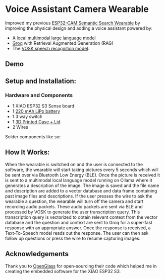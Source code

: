 # Voice Assistant Camera Wearable

Improved my previous [ESP32-CAM Semantic Search Wearable](https://github.com/xanderchinxyz/ESP32-CAM-Semantic-Search) by improving the physical design and adding a voice assistant powered by:
- [A local multimodal large language model](https://www.ollama.com/library/moondream)
- [Groq](https://groq.com/) with Retrieval Augmented Generation (RAG)
- The [VOSK speech recognition model](https://alphacephei.com/vosk/).

## Demo

## Setup and Installation:
### Hardware and Components
- 1 XIAO ESP32 S3 Sense board
- 1 [220 mAh LiPo battery](https://www.amazon.ca/dp/B0CKRBTW8Z?psc=1&ref=ppx_yo2ov_dt_b_product_details)
- 1 3 way switch
- 1 [3D Printed Case + Lid](https://github.com/xanderchinxyz/Voice-Assistant-Camera-Wearable/tree/main/STL-Files)
- 2 Wires

Solder components like so:

## How It Works:
When the wearable is switched on and the user is connected to the software, the wearable will start taking pictures every 5 seconds which will be sent over via Bluetooth Low Energy (BLE). Once the picture is received it is sent to a multimodal local language model running on Ollama where it generates a description of the image. The image is saved and the file name and description are added to a vector database and data frame containing past image files and descriptions. If the user presses the wire to ask the wearable a question, the wearable will turn off the camera and start recording audio packets. These audio packets are sent via BLE and processed by VOSK to generate the user transcription query. This transcription query is vectorized to obtain relevant context from the vector database and the question and context are sent to Groq for a super-fast response with an appropriate answer. Once the response is received, a Text-To-Speech model reads out the response. The user can then ask follow up questions or press the wire to resume capturing images.

## Acknowledgements
Thank you to [OpenGlass](https://github.com/BasedHardware/OpenGlass) for open-sourcing their code which helped me in creating the embedded software for the XIAO ESP32 S3.

